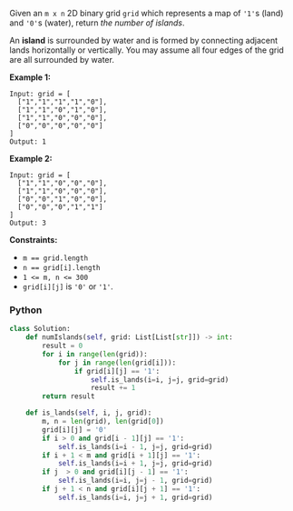 Given an  `m x n`  2D binary grid  `grid`  which represents a map of  `'1'`s (land) and  `'0'`s (water), return  _the number of islands_.

An  **island**  is surrounded by water and is formed by connecting adjacent lands horizontally or vertically. You may assume all four edges of the grid are all surrounded by water.

**Example 1:**
```
Input: grid = [
  ["1","1","1","1","0"],
  ["1","1","0","1","0"],
  ["1","1","0","0","0"],
  ["0","0","0","0","0"]
]
Output: 1
```

**Example 2:**
```
Input: grid = [
  ["1","1","0","0","0"],
  ["1","1","0","0","0"],
  ["0","0","1","0","0"],
  ["0","0","0","1","1"]
]
Output: 3
```

**Constraints:**

-   `m == grid.length`
-   `n == grid[i].length`
-   `1 <= m, n <= 300`
-   `grid[i][j]`  is  `'0'`  or  `'1'`.


### Python
```python
class Solution:
    def numIslands(self, grid: List[List[str]]) -> int:
        result = 0
        for i in range(len(grid)):
            for j in range(len(grid[i])):
                if grid[i][j] == '1':
                    self.is_lands(i=i, j=j, grid=grid)
                    result += 1
        return result

    def is_lands(self, i, j, grid):
        m, n = len(grid), len(grid[0])
        grid[i][j] = '0'
        if i > 0 and grid[i - 1][j] == '1':
            self.is_lands(i=i - 1, j=j, grid=grid)
        if i + 1 < m and grid[i + 1][j] == '1':
            self.is_lands(i=i + 1, j=j, grid=grid)
        if j  > 0 and grid[i][j - 1] == '1':
            self.is_lands(i=i, j=j - 1, grid=grid)
        if j + 1 < n and grid[i][j + 1] == '1':
            self.is_lands(i=i, j=j + 1, grid=grid)
```